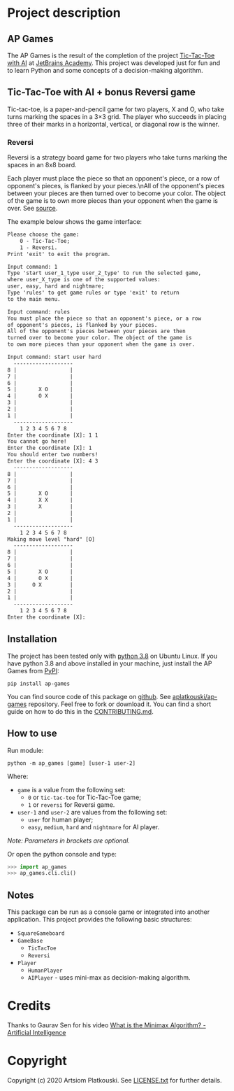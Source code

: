 # Project description

## AP Games

The AP Games is the result of the completion of the project
[Tic-Tac-Toe with AI] at [JetBrains Academy]. This project
was developed just for fun and to learn Python and some 
concepts of a decision-making algorithm.

## Tic-Tac-Toe with AI + bonus **Reversi** game

Tic-tac-toe, is a paper-and-pencil game for two players,
X and O, who take turns marking the spaces in a 3×3 grid.
The player who succeeds in placing three of their marks in
a horizontal, vertical, or diagonal row is the winner.

### Reversi

Reversi is a strategy board game for two players who take
turns marking the spaces in an 8x8 board.

Each player must place the piece so that an opponent's piece, or a
row of opponent's pieces, is flanked by your pieces.\nAll of
the opponent's pieces between your pieces are then turned
over to become your color. The object of the game is to own
more pieces than your opponent when the game is over.
See [source][reversi rules source].

The example below shows the game interface:
```txt
Please choose the game:
	0 - Tic-Tac-Toe;
	1 - Reversi.
Print 'exit' to exit the program.

Input command: 1
Type 'start user_1_type user_2_type' to run the selected game, 
where user_X_type is one of the supported values: 
user, easy, hard and nightmare;
Type 'rules' to get game rules or type 'exit' to return 
to the main menu.

Input command: rules
You must place the piece so that an opponent's piece, or a row 
of opponent's pieces, is flanked by your pieces.
All of the opponent's pieces between your pieces are then 
turned over to become your color. The object of the game is 
to own more pieces than your opponent when the game is over.

Input command: start user hard
  -------------------
8 |                 |
7 |                 |
6 |                 |
5 |       X O       |
4 |       O X       |
3 |                 |
2 |                 |
1 |                 |
  -------------------
    1 2 3 4 5 6 7 8
Enter the coordinate [X]: 1 1
You cannot go here!
Enter the coordinate [X]: 1
You should enter two numbers!
Enter the coordinate [X]: 4 3
  -------------------
8 |                 |
7 |                 |
6 |                 |
5 |       X O       |
4 |       X X       |
3 |       X         |
2 |                 |
1 |                 |
  -------------------
    1 2 3 4 5 6 7 8
Making move level "hard" [O]
  -------------------
8 |                 |
7 |                 |
6 |                 |
5 |       X O       |
4 |       O X       |
3 |     O X         |
2 |                 |
1 |                 |
  -------------------
    1 2 3 4 5 6 7 8
Enter the coordinate [X]:

```

## Installation

The project has been tested only with [python 3.8][python] on
Ubuntu Linux. If you have python 3.8 and above installed in
your machine, just install the AP Games from [PyPI]:

```shell script
pip install ap-games
```

You can find source code of this package on [github].
See [aplatkouski/ap-games] repository. Feel free
to fork or download it. You can find a short guide on how
to do this in the [CONTRIBUTING.md].

## How to use

Run module:
```shell script
python -m ap_games [game] [user-1 user-2]
```
Where:
 * ``game`` is a value from the following set:
   * ``0`` or ``tic-tac-toe`` for Tic-Tac-Toe game;
   * ``1`` or ``reversi`` for Reversi game.
 * ``user-1`` and ``user-2`` are values from the following 
   set:
   * ``user`` for human player;
   * ``easy``, ``medium``, ``hard`` and ``nightmare`` for AI
     player.

*Note: Parameters in brackets are optional.*

Or open the python console and type:
```python
>>> import ap_games
>>> ap_games.cli.cli()
```

## Notes

This package can be run as a console game or integrated into
another application. This project provides the following basic
structures:
 * ``SquareGameboard``
 * ``GameBase``
   * ``TicTacToe``
   * ``Reversi``
 * ``Player``
   * ``HumanPlayer``
   * ``AIPlayer`` - uses mini-max as decision-making algorithm.


# Credits

Thanks to Gaurav Sen for his video
[What is the Minimax Algorithm? - Artificial Intelligence][minimax algorithm video]

# Copyright

Copyright (c) 2020 Artsiom Platkouski. See [LICENSE.txt]
for further details.

[Tic-Tac-Toe with AI]: https://hyperskill.org/projects/82
[JetBrains Academy]: https://hyperskill.org/join/0482410e
[PyPI]: https://pypi.org/project/realpython-reader/
[reversi rules source]: http://www.flyordie.com/games/help/reversi/en/games_rules_reversi.html
[python]: https://www.python.org/
[github]: https://github.com
[aplatkouski/ap-games]: https://github.com/aplatkouski/ap-games
[CONTRIBUTING.md]: https://github.com/aplatkouski/ap-games/blob/master/CONTRIBUTING.md
[minimax algorithm video]: https://www.youtube.com/watch?v=KU9Ch59-4vw
[LICENSE.txt]: https://github.com/aplatkouski/ap-games/blob/master/LICENSE.txt